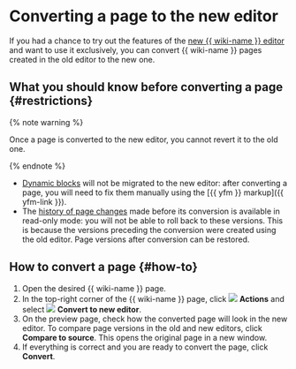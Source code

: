 # Converting a page to the new editor

If you had a chance to try out the features of the [new {{ wiki-name }} editor](../new-editor.md) and want to use it exclusively, you can convert {{ wiki-name }} pages created in the old editor to the new one.

## What you should know before converting a page {#restrictions}

{% note warning %}

Once a page is converted to the new editor, you cannot revert it to the old one.

{% endnote %}

- [Dynamic blocks](../actions.md) will not be migrated to the new editor: after converting a page, you will need to fix them manually using the [{{ yfm }} markup]({{ yfm-link }}).
- The [history of page changes](../history.md) made before its conversion is available in read-only mode: you will not be able to roll back to these versions. This is because the versions preceding the conversion were created using the old editor. Page versions after conversion can be restored.

## How to convert a page {#how-to}

1. Open the desired {{ wiki-name }} page.
1. In the top-right corner of the {{ wiki-name }} page, click ![](../../_assets/wiki/svg/actions-icon.svg) **Actions** and select ![](../../_assets/wiki/svg/convert-page.svg) **Convert to new editor**.
1. On the preview page, check how the converted page will look in the new editor. To compare page versions in the old and new editors, click **Compare to source**. This opens the original page in a new window.
1. If everything is correct and you are ready to convert the page, click **Convert**.


